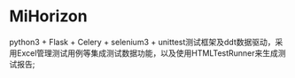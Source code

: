 # MiHorizon
python3 + Flask + Celery + selenium3 + unittest测试框架及ddt数据驱动，采用Excel管理测试用例等集成测试数据功能，以及使用HTMLTestRunner来生成测试报告;
